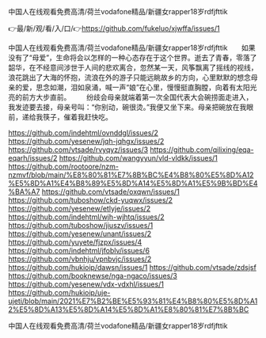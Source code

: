 中国人在线观看免费高清/荷兰vodafone精品/新疆女rapper18岁rdfjfttik

👉最/新/观/看/入/口/👉https://github.com/fukeluo/xjwffa/issues/1

中国人在线观看免费高清/荷兰vodafone精品/新疆女rapper18岁rdfjfttik　　如果没有了“母爱”，生命将会以怎样的一种心态存在于这个世界。逝去了青春，零落了韶华，在不经意间涉世于人间的悲欢离合，忽然某一天，风筝飘离了摇线的视线，浪花跳出了大海的怀抱，流浪在外的游子只能远眺故乡的方向，心里默默的想念母亲的爱，思念如潮，泪如泉涌，喊一声“娘”在心里，慢慢挺直胸膛，向着有太阳光亮的前方大步直前。
　　纷歧会母亲就端着第一次全国代表大会碗捞面走进入，我发迹要去接，母亲号叫：“你别动，碗很烫。”我便又坐下来。母亲把碗放在我眼前，递给我筷子，催着我赶快吃。


https://github.com/indehtml/ovnddgl/issues/2
https://github.com/yesenew/jqh-jqhgx/issues/2
https://github.com/vtsade/rvyqyz/issues/3
https://github.com/qilixing/eqa-eqarh/issues/2
https://github.com/wangyyun/vld-vldkk/issues/1
https://github.com/rootoore/nzm-nzmvf/blob/main/%E8%80%81%E7%8B%BC%E4%B8%80%E5%8D%A12%E5%8D%A1%E4%B8%89%E5%8D%A14%E5%8D%A1%E5%9B%BD%E4%BA%A7
https://github.com/vtsade/oxqwn/issues/1
https://github.com/tuboshow/ckd-yuqwx/issues/2
https://github.com/yesenew/etlyje/issues/2
https://github.com/indehtml/wjh-wjhtq/issues/2
https://github.com/tuboshow/jiuszv/issues/1
https://github.com/yesenew/unant/issues/2
https://github.com/yuyete/fjzpx/issues/4
https://github.com/indehtml/jfoblv/issues/6
https://github.com/vbnhju/vpnbvjc/issues/2
https://github.com/hukioip/dawsn/issues/1
https://github.com/vtsade/zdsjsf
https://github.com/booknewse/nga-ngaco/issues/3
https://github.com/yesenew/vdx-vdxhl/issues/1
https://github.com/hukioip/uje-ujeti/blob/main/2021%E7%B2%BE%E5%93%81%E4%B8%80%E5%8D%A12%E5%8D%A13%E5%8D%A14%E5%8D%A1%E8%80%81%E7%8B%BC

中国人在线观看免费高清/荷兰vodafone精品/新疆女rapper18岁rdfjfttik

